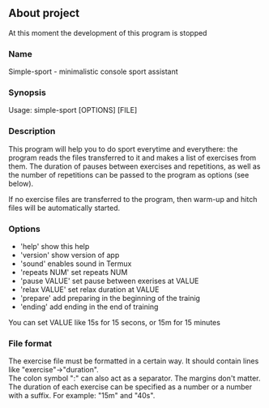 
## About project

At this moment the development of this program is stopped

### Name

Simple-sport - minimalistic console sport assistant   

### Synopsis  

Usage: simple-sport [OPTIONS] [FILE]  

### Description 

This program will help you to do sport everytime and everythere: the program reads the files transferred to it and makes a list of exercises from them. The duration of pauses between exercises and repetitions, as well as the number of repetitions can be passed to the program as options (see below).  

If no exercise files are transferred to the program, then warm-up and hitch files will be automatically started.  

### Options  

- 'help' show this help  
- 'version' show version of app  
- 'sound' enables sound in Termux  
- 'repeats NUM' set repeats NUM  
- 'pause VALUE' set pause between exerises at VALUE  
- 'relax VALUE' set relax duration at VALUE  
- 'prepare' add preparing in the beginning of the trainig
- 'ending' add ending in the end of training

You can set VALUE like 15s for 15 secons, or 15m for 15 minutes  

### File format

The exercise file must be formatted in a certain way. It should contain lines like "exercise"->"duration".  
The colon symbol ":" can also act as a separator. The margins don't matter.  
The duration of each exercise can be specified as a number or a number with a suffix. For example: "15m" and "40s".  
